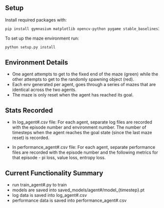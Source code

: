 ## Setup

Install required packages with:
```bash
pip install gymnasium matplotlib opencv-python pygame stable_baselines3
```
To set up the maze environment run:
```bash
python setup.py install
```

## Environment Details
- One agent attempts to get to the fixed end of the maze (green) while the other attempts to get to the randomly spawning object (red).
- Each env generated per agent, goes through a series of mazes that are identical across the two agents.
- The maze is only reset when the agent has reached its goal.
<!--- The maze is reset either when (i) the episode has ended or (ii) the agent has reached its goal. -->

## Stats Recorded
- In log_agent#.csv file: For each agent, separate log files are recorded with the episode number and environment number. The number of timesteps when the agent reaches the goal state (since the last maze reset) is recorded.
<!-- should the penalty be explicitly removed at the end of the episode if atleast once the goal has been reached within the episode?-->
- In performance_agent#.csv file: For each agent, separate performance files are recorded with the episode number and the following metrics for that episode - pi loss, value loss, entropy loss.

## Current Functionality Summary

- run train_agent#.py to train
- models are saved into saved_models/agent#/model_{timestep}.pt
- log data is saved into log_agent#.csv
- performance data is saved into performance_agent#.csv
<!-- - run cnn_plot_agent#.py to plot performance graph #todo: mean rewards -->
<!-- - cnn_test.py is incomplete -->
<!-- yet to check equivalence of environments, attempt render side by side?-->